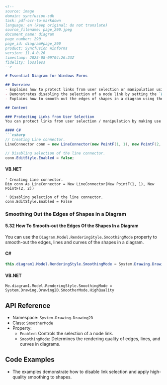 ```markdown
<!--
source: image
domain: syncfusion-sdk
task: pdf-ocr-to-markdown
language: en (keep original; do not translate)
source_filename: page_290.jpeg
document_name: diagram
page_number: 290
page_id: diagram#page_290
product: Syncfusion Winforms
version: 11.4.0.26
timestamp: 2025-08-09T04:26:23Z
fidelity: lossless
-->

# Essential Diagram for Windows Forms

## Overview
- Explains how to protect links from user selection or manipulation using the `EditStyle` class.
- Demonstrates disabling the selection of a node link by setting the `Enabled` property to `False`.
- Explains how to smooth out the edges of shapes in a diagram using the `RenderingStyle.SmootherMode` property.

## Content

### Protecting Links from User Selection
You can protect links from user selection / manipulation by making use of the `EditStyle` class. By setting the `Enabled` property of the `EditStyle` class to `False`, you can disable the selection of a node link.

#### C#
```csharp
// Creating Line connector.
LineConnector conn = new LineConnector(new PointF(1, 1), new PointF(2, 2));

// Disabling selection of the line connector.
conn.EditStyle.Enabled = false;
```

#### VB.NET
```vb.net
' Creating Line connector.
Dim conn As LineConnector = New LineConnector(New PointF(1, 1), New PointF(2, 2))

' Disabling selection of the line connector.
conn.EditStyle.Enabled = False
```

### Smoothing Out the Edges of Shapes in a Diagram
#### 5.32 How To Smooth-out the Edges Of the Shapes In a Diagram
You can use the `Diagram.Model.RenderingStyle.SmoothingMode` property to smooth-out the edges, lines and curves of the shapes in a diagram.

#### C#
```csharp
this.diagram1.Model.RenderingStyle.SmoothingMode = System.Drawing.Drawing2D.SmootherMode.HighQuality;
```

#### VB.NET
```vb.net
Me.diagram1.Model.RenderingStyle.SmoothingMode = System.Drawing.Drawing2D.SmootherMode.HighQuality
```

## API Reference
- Namespace: `System.Drawing.Drawing2D`
- Class: `SmootherMode`
- Property:
  - `Enabled`: Controls the selection of a node link.
  - `SmoothingMode`: Determines the rendering quality of edges, lines, and curves in diagrams.

## Code Examples
- The examples demonstrate how to disable link selection and apply high-quality smoothing to shapes.

<!-- tags: [diagrams, windowsforms, link-protection, smoothingmode, winforms] keywords: [EditStyle, Enabled, SmoothingMode, LineConnector, RenderingStyle, HighQuality] -->
```